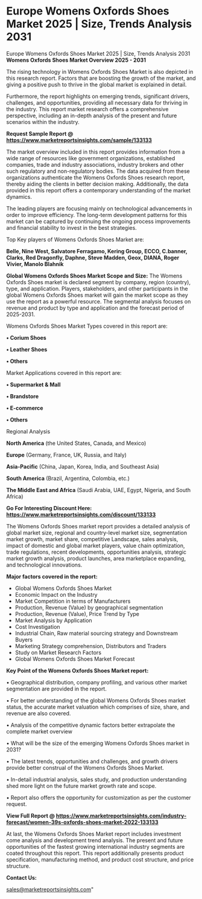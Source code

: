# Europe Womens Oxfords Shoes Market 2025 | Size, Trends Analysis 2031
Europe Womens Oxfords Shoes Market 2025 | Size, Trends Analysis 2031
<Strong> Womens Oxfords Shoes Market Overview 2025 - 2031</strong>

The rising technology in Womens Oxfords Shoes Market is also depicted in this research report. Factors that are boosting the growth of the market, and giving a positive push to thrive in the global market is explained in detail.

Furthermore, the report highlights on emerging trends, significant drivers, challenges, and opportunities, providing all necessary data for thriving in the industry. This report market research offers a comprehensive perspective, including an in-depth analysis of the present and future scenarios within the industry.

<strong>Request Sample Report @ <a href=https://www.marketreportsinsights.com/sample/133133>https://www.marketreportsinsights.com/sample/133133</a></strong>

The market overview included in this report provides information from a wide range of resources like government organizations, established companies, trade and industry associations, industry brokers and other such regulatory and non-regulatory bodies. The data acquired from these organizations authenticate the Womens Oxfords Shoes research report, thereby aiding the clients in better decision making. Additionally, the data provided in this report offers a contemporary understanding of the market dynamics.

The leading players are focusing mainly on technological advancements in order to improve efficiency. The long-term development patterns for this market can be captured by continuing the ongoing process improvements and financial stability to invest in the best strategies.

Top Key players of Womens Oxfords Shoes Market are:

<strong>Belle, Nine West, Salvatore Ferragamo, Kering Group, ECCO, C.banner, Clarks, Red Dragonfly, Daphne, Steve Madden, Geox, DIANA, Roger Vivier, Manolo Blahnik</strong>

<strong><b>Global Womens Oxfords Shoes Market Scope and Size:</b></strong>
The Womens Oxfords Shoes market is declared segment by company, region (country), type, and application. Players, stakeholders, and other participants in the global Womens Oxfords Shoes market will gain the market scope as they use the report as a powerful resource. The segmental analysis focuses on revenue and product by type and application and the forecast period of 2025-2031.

Womens Oxfords Shoes Market Types covered in this report are:

<strong>• Corium Shoes

• Leather Shoes

• Others</strong>

Market Applications covered in this report are:

<strong>• Supermarket & Mall

• Brandstore

• E-commerce

• Others</strong> 

Regional Analysis

<strong>North America</strong> (the United States, Canada, and Mexico)

<strong>Europe</strong> (Germany, France, UK, Russia, and Italy)

<strong>Asia-Pacific</strong> (China, Japan, Korea, India, and Southeast Asia)

<strong>South America</strong> (Brazil, Argentina, Colombia, etc.)

<strong>The Middle East and Africa</strong> (Saudi Arabia, UAE, Egypt, Nigeria, and South Africa)

<strong>Go For Interesting Discount Here: <a href=https://www.marketreportsinsights.com/discount/133133>https://www.marketreportsinsights.com/discount/133133</a></strong>

The Womens Oxfords Shoes market report provides a detailed analysis of global market size, regional and country-level market size, segmentation market growth, market share, competitive Landscape, sales analysis, impact of domestic and global market players, value chain optimization, trade regulations, recent developments, opportunities analysis, strategic market growth analysis, product launches, area marketplace expanding, and technological innovations.

<strong><b>Major factors covered in the report:</b></strong>
<ul>
  <li>Global Womens Oxfords Shoes Market </li>
  <li>Economic Impact on the Industry</li>
  <li>Market Competition in terms of Manufacturers</li>
  <li>Production, Revenue (Value) by geographical segmentation</li>
  <li>Production, Revenue (Value), Price Trend by Type</li>
  <li>Market Analysis by Application</li>
  <li>Cost Investigation</li>
  <li>Industrial Chain, Raw material sourcing strategy and Downstream Buyers</li>
  <li>Marketing Strategy comprehension, Distributors and Traders</li>
  <li>Study on Market Research Factors</li>
  <li>Global Womens Oxfords Shoes Market Forecast</li>
</ul>

<strong><b>Key Point of the Womens Oxfords Shoes Market report:</b></strong>

• Geographical distribution, company profiling, and various other market segmentation are provided in the report.

• For better understanding of the global Womens Oxfords Shoes market status, the accurate market valuation which comprises of size, share, and revenue are also covered.

• Analysis of the competitive dynamic factors better extrapolate the complete market overview

• What will be the size of the emerging Womens Oxfords Shoes market in 2031?

• The latest trends, opportunities and challenges, and growth drivers provide better construal of the Womens Oxfords Shoes Market.

• In-detail industrial analysis, sales study, and production understanding shed more light on the future market growth rate and scope.

• Report also offers the opportunity for customization as per the customer request.

<strong><b>View Full Report @ <a href=https://www.marketreportsinsights.com/industry-forecast/women-39s-oxfords-shoes-market-2022-133133>https://www.marketreportsinsights.com/industry-forecast/women-39s-oxfords-shoes-market-2022-133133</a></b></strong>


At last, the Womens Oxfords Shoes Market report includes investment come analysis and development trend analysis. The present and future opportunities of the fastest growing international industry segments are coated throughout this report. This report additionally presents product specification, manufacturing method, and product cost structure, and price structure.

<strong>Contact Us:</strong>

sales@marketreportsinsights.com"
